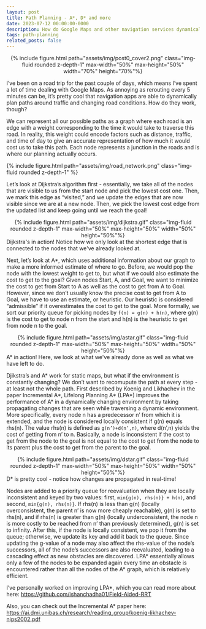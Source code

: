 ```yaml
---
layout: post
title: Path Planning - A*, D* and more
date: 2023-07-12 00:00:00-0000
description: How do Google Maps and other navigation services dynamically plan your route?
tags: path-planning
related_posts: false
---
```


<div style="text-align: center">
    {% include figure.html path="assets/img/post0_cover2.png" class="img-fluid rounded z-depth-1" max-width="50%" max-height="50%" width="70%" height="70%"%}
</div>

I’ve been on a road trip for the past couple of days, which means I’ve spent a lot of time dealing with Google Maps. As annoying as rerouting every 5 minutes can be, it’s pretty cool that navigation apps are able to dynamically plan paths around traffic and changing road conditions. How do they work, though?

We can represent all our possible paths as a graph where each road is an edge with a weight corresponding to the time it would take to traverse this road. In reality, this weight could encode factors such as distance, traffic, and time of day to give an accurate representation of how much it would cost us to take this path. Each node represents a junction in the roads and is where our planning actually occurs.

<div class="row mt-3">
    <div class="col-sm mt-3 mt-md-0">
        {% include figure.html path="assets/img/road_network.png" class="img-fluid rounded z-depth-1" %}
    </div>
</div>

Let’s look at Dijkstra’s algorithm first - essentially, we take all of the nodes that are visible to us from the start node and pick the lowest cost one. Then, we mark this edge as “visited,” and we update the edges that are now visible since we are at a new node. Then, we pick the lowest cost edge from the updated list and keep going until we reach the goal!

<div style="text-align: center">
    {% include figure.html path="assets/img/dijkstra.gif" class="img-fluid rounded z-depth-1" max-width="50%" max-height="50%" width="50%" height="50%"%}
</div>
<div class="caption">
    Dijkstra's in action! Notice how we only look at the shortest edge that is connected to the nodes that we've already looked at.
</div>

Next, let’s look at A\*, which uses additional information about our graph to make a more informed estimate of where to go. Before, we would pop the node with the lowest weight to get to, but what if we could also estimate the cost to get to the goal? Given nodes Start, A, and Goal, we want to minimize the cost to get from Start to A as well as the cost to get from A to Goal. However, since we don’t usually know the precise cost to get from A to Goal, we have to use an estimate, or heuristic. Our heuristic is considered “admissible” if it overestimates the cost to get to the goal. More formally, we sort our priority queue for picking nodes by `f(n) = g(n) + h(n)`, where g(n) is the cost to get to node n from the start and h(n) is the heuristic to get from node n to the goal.

<div style="text-align: center">
    {% include figure.html path="assets/img/astar.gif" class="img-fluid rounded z-depth-1" max-width="50%" max-height="50%" width="50%" height="50%"%}
</div>
<div class="caption">
    A* in action! Here, we look at what we've already done as well as what we have left to do.
</div>

Djikstra’s and A* work for static maps, but what if the environment is constantly changing? We don’t want to recomupute the path at every step - at least not the whole path. First described by Koenig and Likhachev in the paper Incremental A*, Lifelong Planning A* (LPA*) improves the performance of A\* in a dynamically changing environment by taking propagating changes that are seen while traversing a dynamic environment. More specifically, every node n has a predecessor n’ from which it is extended, and the node is considered locally consistent if g(n) equals rhs(n). The value rhs(n) is defined as `g(n’)+d(n’,n)`, where d(n’,n) yields the cost of getting from n’ to n. Basically, a node is inconsistent if the cost to get from the node to the goal is not equal to the cost to get from the node to its parent plus the cost to get from the parent to the goal.

<div style="text-align: center">
    {% include figure.html path="assets/img/dstar.gif" class="img-fluid rounded z-depth-1" max-width="50%" max-height="50%" width="50%" height="50%"%}
</div>
<div class="caption">
    D* is pretty cool - notice how changes are propagated in real-time!
</div>

Nodes are added to a priority queue for reevaluation when they are locally inconsistent and keyed by two values: first, `min{g(n), rhs(n)} + h(n)`, and second, `min{g(n), rhs(n)}`. If rhs(n) is less than g(n) (locally overconsistent, the parent n’ is now more cheaply reachable), g(n) is set to rhs(n), and if rhs(n) is greater than g(n) (locally underconsistent, the node n is more costly to be reached from n’ than previously determined), g(n) is set to infinity. After this, if the node is locally consistent, we pop it from the queue; otherwise, we update its key and add it back to the queue. Since updating the g-value of a node may also affect the rhs-value of the node’s successors, all of the node’s successors are also reevaluated, leading to a cascading effect as new obstacles are discovered. LPA* essentially allows only a few of the nodes to be expanded again every time an obstacle is encountered rather than all the nodes of the A* graph, which is relatively efficient.

I’ve personally worked on improving LPA\*, which you can read more about here: https://github.com/ishanchadha01/Field-Aided-RRT

Also, you can check out the Incremental A\* paper here: https://ai.dmi.unibas.ch/research/reading_group/koenig-likhachev-nips2002.pdf
